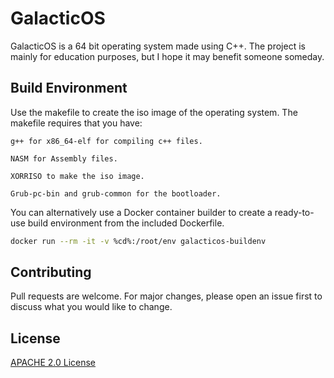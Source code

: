 # GalacticOS

GalacticOS is a 64 bit operating system made using C++. The project is mainly for education purposes, but I hope it may benefit someone someday.

## Build Environment

Use the makefile to create the iso image of the operating system.
The makefile requires that you have:

```
g++ for x86_64-elf for compiling c++ files.

NASM for Assembly files.

XORRISO to make the iso image.

Grub-pc-bin and grub-common for the bootloader.
```

You can alternatively use a Docker container builder to create a ready-to-use build environment from the included Dockerfile.

```bash
docker run --rm -it -v %cd%:/root/env galacticos-buildenv
```

## Contributing

Pull requests are welcome. For major changes, please open an issue first to discuss what you would like to change.

## License

[APACHE 2.0 License](http://www.apache.org/licenses/LICENSE-2.0)
